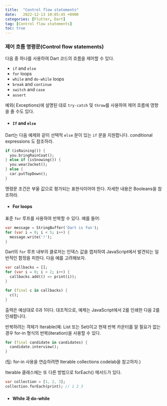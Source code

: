 ```yaml
---
title:  "Control flow statements"  
date:   2022-12-13 10:05:45 +0900
categories: [Flutter, Dart]
tag: [Control flow statements]
toc: true
---
```

### 제어 흐름 명령문(Control flow statements)

다음 중 하나를 사용하여 Dart 코드의 흐름을 제어할 수 있다.

- `if` and `else`
- `for` loops
- `while` and `do-while` loops
- `break` and `continue`
- `switch` and `case`
- `assert`

예외( Exceptions)에 설명된 대로 `try-catch` 및 `throw`를 사용하여 제어 흐름에 영향을 줄 수도 있다.

- #### `If` and `else`

Dart는 다음 예제와 같이 선택적 `else` 문이 있는 `if` 문을 지원합니다. conditional expressions 도 참조하라.

``` dart
if (isRaining()) {
  you.bringRainCoat();
} else if (isSnowing()) {
  you.wearJacket();
} else {
  car.putTopDown();
}
```
명령문 조건은 부울 값으로 평가되는 표현식이어야 한다. 자세한 내용은 Booleans을 참조하라.

- #### For loops

표준 `for` 루프를 사용하여 반복할 수 있다. 예를 들어:

``` dart
var message = StringBuffer('Dart is fun');
for (var i = 0; i < 5; i++) {
  message.write('!');
}
```
Dart의 `for` 루프 내부의 클로저는 인덱스 값을 캡처하여 JavaScript에서 발견되는 일반적인 함정을 피한다. 다음 예를 고려해보자.

``` dart
var callbacks = [];
for (var i = 0; i < 2; i++) {
  callbacks.add(() => print(i));
}

for (final c in callbacks) {
  c();
}
```
출력은 예상대로 0과 1이다. 대조적으로, 예제는 JavaScript에서 2를 인쇄한 다음 2를 인쇄합니다.

반복하려는 객체가 Iterable(예: List 또는 Set)이고 현재 반복 카운터를 알 필요가 없는 경우 for-in 형식의 반복(iteration)을 사용할 수 있다.

``` dart
for (final candidate in candidates) {
  candidate.interview();
}
```
(팁: for-in 사용을 연습하려면  Iterable collections codelab을 참고하자.)

Iterable 클래스에는 또 다른 방법으로 forEach() 메서드가 있다.

``` dart
var collection = [1, 2, 3];
collection.forEach(print); // 1 2 3
```

- #### While 과 do-while


